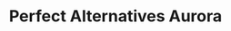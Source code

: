 ---
title: "Perfect Alternatives Aurora"
url: /aurora/perfect-alternatives-aurora/
shop: e-cigarette
---